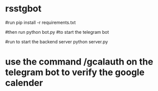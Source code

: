 # rsstgbot
#run
pip install -r requirements.txt

#then run
python bot.py #to start the telegram bot

#run  to start the backend server
python server.py 

# use the command /gcalauth    on the telegram bot to verify the google calender
